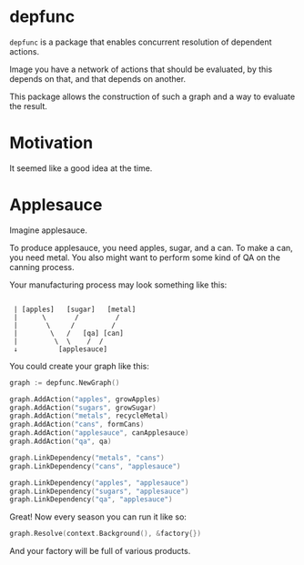 depfunc
=======

`depfunc` is a package that enables concurrent resolution of dependent actions.

Image you have a network of actions that should be evaluated, by this depends on that, and that depends on another.

This package allows the construction of such a graph and a way to evaluate the result.

# Motivation

It seemed like a good idea at the time.

# Applesauce

Imagine applesauce.

To produce applesauce, you need apples, sugar, and a can. To make a can, you need metal. You also might want to perform 
some kind of QA on the canning process.

Your manufacturing process may look something like this:

```plain

 | [apples]   [sugar]   [metal]
 |      \       /         /
 |       \     /         /
 |        \   /   [qa] [can]
 |         \  \    /  /
 ↓          [applesauce]
```

You could create your graph like this:

```go
graph := depfunc.NewGraph()

graph.AddAction("apples", growApples)
graph.AddAction("sugars", growSugar)
graph.AddAction("metals", recycleMetal)
graph.AddAction("cans", formCans)
graph.AddAction("applesauce", canApplesauce)
graph.AddAction("qa", qa)

graph.LinkDependency("metals", "cans")
graph.LinkDependency("cans", "applesauce")

graph.LinkDependency("apples", "applesauce")
graph.LinkDependency("sugars", "applesauce")
graph.LinkDependency("qa", "applesauce")
```

Great! Now every season you can run it like so:

```go
graph.Resolve(context.Background(), &factory{})
```

And your factory will be full of various products.
